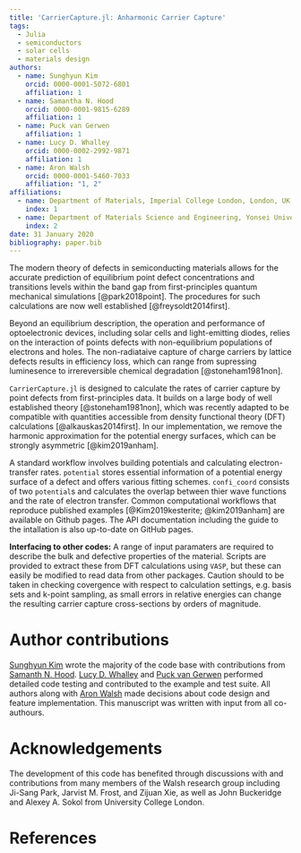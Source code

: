 ```yaml
---
title: 'CarrierCapture.jl: Anharmonic Carrier Capture'
tags:
  - Julia
  - semiconductors
  - solar cells 
  - materials design
authors:
  - name: Sunghyun Kim
    orcid: 0000-0001-5072-6801
    affiliation: 1
  - name: Samantha N. Hood
    orcid: 0000-0001-9815-6289
    affiliation: 1  
  - name: Puck van Gerwen 
    affiliation: 1        
  - name: Lucy D. Whalley
    orcid: 0000-0002-2992-9871
    affiliation: 1      
  - name: Aron Walsh
    orcid: 0000-0001-5460-7033
    affiliation: "1, 2"
affiliations:
  - name: Department of Materials, Imperial College London, London, UK
    index: 1
  - name: Department of Materials Science and Engineering, Yonsei University, Seoul, Korea
    index: 2
date: 31 January 2020
bibliography: paper.bib
---
```

The modern theory of defects in semiconducting materials allows for the accurate prediction of equilibrium point defect concentrations and transitions levels within the band gap from first-principles quantum mechanical simulations [@park2018point]. The procedures for such calculations are now well established [@freysoldt2014first].

Beyond an equilibrium description, the operation and performance of optoelectronic devices, including solar cells and light-emitting diodes, relies on the interaction of points defects with non-equilibrium populations of electrons and holes. The non-radiataive capture of charge carriers by lattice defects results in efficiency loss, which can range from supressing luminesence to irrereversible chemical degradation [@stoneham1981non].

`CarrierCapture.jl` is designed to calculate the rates of carrier capture by point defects from first-principles data. It builds on a large body of well established theory [@stoneham1981non], which was recently adapted to be compatible with quantities accessible from density functional theory (DFT) calculations [@alkauskas2014first]. In our implementation, we remove the harmonic approximation for the potential energy surfaces, which can be strongly asymmetric [@kim2019anham].

A standard workflow involves building potentials and calculating electron-transfer rates.  `potential` stores essential information of a potential energy surface of a defect and offers various fitting schemes. `confi_coord` consists of two `potential`s and calculates the overlap between thier wave functions and the rate of electron transfer.
Common computational workflows that reproduce published examples [@Kim2019kesterite; @kim2019anham] are available on Github pages. 
The API documentation including the guide to the intallation is also up-to-date on GitHub pages. 

**Interfacing to other codes:** A range of input paramaters are required to describe the bulk and defective properties of the material. Scripts are provided to extract these from DFT calculations using `VASP`, but these can easily be modified to read data from other packages. Caution should to be taken in checking covergence with respect to calculation settings, e.g. basis sets and k-point sampling, as small errors in relative energies can change the resulting carrier capture cross-sections by orders of magnitude. 


# Author contributions

[Sunghyun Kim](https://github.com/frssp) wrote the majority of the code base with contributions from [Samanth N. Hood](https://github.com/PaleBlueSam). [Lucy D. Whalley](https://github.com/lucydot) and [Puck van Gerwen](https://github.com/puckvg) performed detailed code testing and contributed to the example and test suite. All authors along with [Aron Walsh](https://github.com/aronwalsh) made decisions about code design and feature implementation. This manuscript was written with input from all co-authours.

# Acknowledgements

The development of this code has benefited through discussions with and contributions from many members of the Walsh research group including
Ji-Sang Park, Jarvist M. Frost, and Zijuan Xie, as well as John Buckeridge and Alexey A. Sokol from University College London. 

# References

